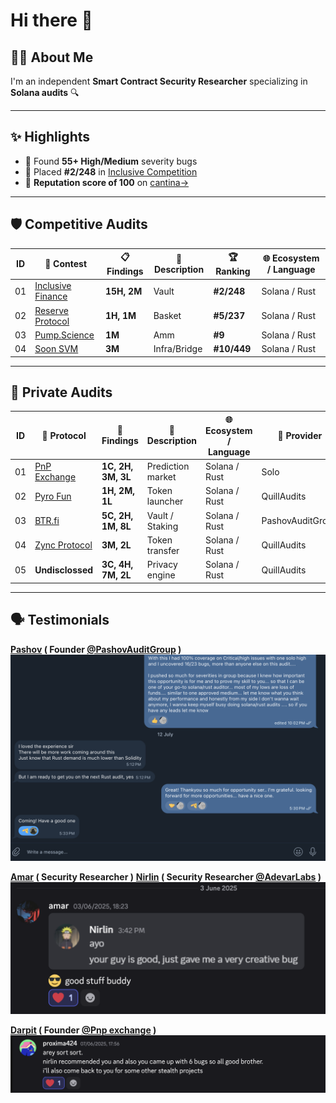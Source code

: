 # Hi there 👋

## 👨‍💻 About Me 
I'm an independent **Smart Contract Security Researcher** specializing in **Solana audits** 🔍  

---

## ✨ Highlights

- 🐞 Found **55+ High/Medium** severity bugs
- 🥈 Placed **#2/248** in [Inclusive Competition](https://cantina.xyz/competitions/3eff5a8f-b73a-4cfe-8c54-546b475548f0)
- 💯 **Reputation score of 100** on [cantina→](https://cantina.xyz/u/chitresh)

---

## 🛡️ Competitive Audits

|  ID | 🧪 Contest | 📋 Findings | 🧠 Description | 🏆 Ranking | 🌐 Ecosystem / Language |
|------|-----------|-------------|----------------|------------|------------------------|
| 01   | [Inclusive Finance](https://cantina.xyz/competitions/3eff5a8f-b73a-4cfe-8c54-546b475548f0) | **15H, 2M** | Vault | **#2/248**  | Solana / Rust |
| 02   | [Reserve Protocol](https://cantina.xyz/competitions/8b94becd-54e7-41cd-88e6-caae7becc76a) | **1H, 1M** | Basket | **#5/237** | Solana / Rust |
| 03   | [Pump.Science](https://code4rena.com/audits/2025-01-pump-science) | **1M** | Amm | **#9** | Solana / Rust | 
| 04   | [Soon SVM](https://cantina.xyz/competitions/08c2b0b4-8449-4136-82a2-7074ccdfffac) | **3M** | Infra/Bridge | **#10/449** | Solana / Rust |

---

## 🔐 Private Audits

|  ID | 📛 Protocol     | 🐞 Findings           | 🧠 Description     | 🌐 Ecosystem / Language | 🏢 Provider       | 📄 Report                                                                 |
|------|----------------|----------------------|-------------------|------------------------|------------------|--------------------------------------------------------------------------|
| 01   | [PnP Exchange](https://pnp.exchange) | **1C, 2H, 3M, 3L** | Prediction market      | Solana / Rust      | Solo             | [🔗 Link](https://github.com/ctrusonchain/ctrusonchain/blob/main/reports/pnpreport.md) |
| 02   | [Pyro Fun](https://pyro.fun/)        | **1H, 2M, 1L**         | Token launcher         | Solana / Rust      | QuillAudits       | *Not public*                                                               |
| 03   | [BTR.fi](https://btr.fi/)            | **5C, 2H, 1M, 8L** | Vault / Staking        | Solana / Rust      | PashovAuditGroup  | *Not public*                                                               |
| 04   | [Zync Protocol](https://zynklabs.xyz/) | **3M, 2L**        | Token transfer                | Solana / Rust      | QuillAudits           | *Not public*                                                               |
| 05   | **Undisclossed**                | **3C, 4H, 7M, 2L**        | Privacy engine                | Solana / Rust      | QuillAudits          | *Not public*                                                               |

---

## 🗣️ Testimonials
**[Pashov](https://x.com/pashovkrum) ( Founder [@PashovAuditGroup](https://x.com/PashovAuditGrp) )**
![Pashov's Testimonial](testimonials/testimony3.png)

**[Amar](https://x.com/amarfares_) ( Security Researcher )**
**[Nirlin](https://x.com/0xnirlin) ( Security Researcher [@AdevarLabs](https://x.com/AdevarLabs) )**
![testimonial](/testimonials/testimony2.png)

**[Darpit](https://x.com/proxima424) ( Founder [@Pnp exchange](https://x.com/predictandpump) )**
![Darpit's testimonial](/testimonials/testimony1.png)

